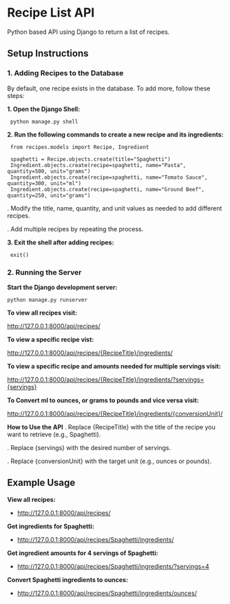 # Recipe List API

Python based API using Django to return a list of recipes.

## Setup Instructions
### 1. Adding Recipes to the Database
By default, one recipe exists in the database. To add more, follow these steps:

  **1. Open the Django Shell:**
     
     
     python manage.py shell
     
  **2. Run the following commands to create a new recipe and its ingredients:**

     
     from recipes.models import Recipe, Ingredient

     spaghetti = Recipe.objects.create(title="Spaghetti")
     Ingredient.objects.create(recipe=spaghetti, name="Pasta", quantity=500, unit="grams")
     Ingredient.objects.create(recipe=spaghetti, name="Tomato Sauce", quantity=300, unit="ml")
     Ingredient.objects.create(recipe=spaghetti, name="Ground Beef", quantity=250, unit="grams")
     
  . Modify the title, name, quantity, and unit values as needed to add different recipes.
  
  . Add multiple recipes by repeating the process.

  **3. Exit the shell after adding recipes:**

     
     exit()
     

### 2. Running the Server
**Start the Django development server:**

  ```
  python manage.py runserver
  ```
  

**To view all recipes visit:**

http://127.0.0.1:8000/api/recipes/

**To view a specific recipe vist:**

http://127.0.0.1:8000/api/recipes/{RecipeTitle}/ingredients/

**To view a specific recipe and amounts needed for multiple servings visit:**

http://127.0.0.1:8000/api/recipes/{RecipeTitle}/ingredients/?servings={servings}

**To Convert ml to ounces, or grams to pounds and vice versa visit:**

http://127.0.0.1:8000/api/recipes/{RecipeTitle}/ingredients/{conversionUnit}/

**How to Use the API**
. Replace {RecipeTitle} with the title of the recipe you want to retrieve (e.g., Spaghetti).

. Replace {servings} with the desired number of servings.

. Replace {conversionUnit} with the target unit (e.g., ounces or pounds).

## Example Usage
**View all recipes:**

 - http://127.0.0.1:8000/api/recipes/

**Get ingredients for Spaghetti:**

 - http://127.0.0.1:8000/api/recipes/Spaghetti/ingredients/

**Get ingredient amounts for 4 servings of Spaghetti:**

 - http://127.0.0.1:8000/api/recipes/Spaghetti/ingredients/?servings=4

**Convert Spaghetti ingredients to ounces:**

 - http://127.0.0.1:8000/api/recipes/Spaghetti/ingredients/ounces/




